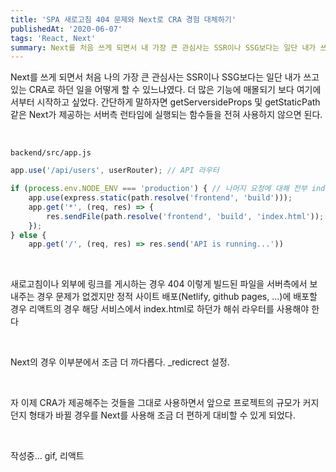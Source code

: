 ```yaml
---
title: 'SPA 새로고침 404 문제와 Next로 CRA 경험 대체하기'
publishedAt: '2020-06-07'
tags: 'React, Next'
summary: Next를 처음 쓰게 되면서 내 가장 큰 관심사는 SSR이나 SSG보다는 일단 내가 쓰고 있는 CRA로 하던...
---
```


Next를 쓰게 되면서 처음 나의 가장 큰 관심사는 SSR이나 SSG보다는 일단 내가 쓰고 있는
CRA로 하던 일을 어떻게 할 수 있느냐였다. 더 많은 기능에 매몰되기 보다 여기에서부터 시작하고 싶었다.
간단하게 말하자면 getServersideProps 및 getStaticPath같은 Next가 제공하는
서버측 런타임에 실행되는 함수들을 전혀 사용하지 않으면 된다.

<br />

`backend/src/app.js`

```javascript
app.use('/api/users', userRouter); // API 라우터

if (process.env.NODE_ENV === 'production') { // 나머지 요청에 대해 전부 index.html로 응답
	app.use(express.static(path.resolve('frontend', 'build')));
	app.get('*', (req, res) => {
		res.sendFile(path.resolve('frontend', 'build', 'index.html'));
	});
} else {
	app.get('/', (req, res) => res.send('API is running...'))
```

<br />

새로고침이나 외부에 링크를 게시하는 경우 404
이렇게 빌드된 파일을 서버측에서 보내주는 경우 문제가 없겠지만 정적 사이트 배포(Netlify, github pages, ...)에
배포할 경우 리액트의 경우 해당 서비스에서 index.html로 하던가 해쉬 라우터를 사용해야 한다

<br />

Next의 경우 이부분에서 조금 더 까다롭다.
\_redicrect 설정.

<br />

자 이제 CRA가 제공해주는 것들을 그대로 사용하면서 앞으로 프로젝트의 규모가 커지던지
형태가 바뀔 경우를 Next를 사용해 조금 더 편하게 대비할 수 있게 되었다.

<br />

작성중...
gif, 리액트
